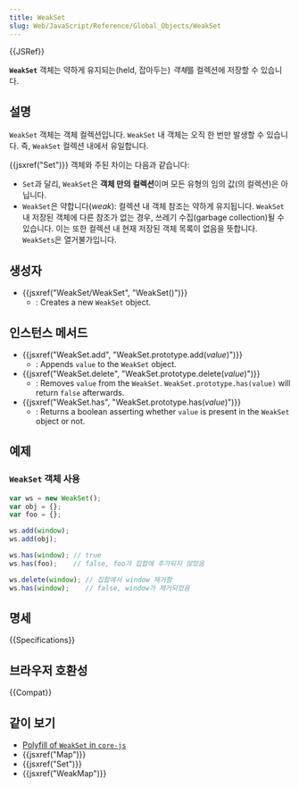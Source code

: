 ```yaml
---
title: WeakSet
slug: Web/JavaScript/Reference/Global_Objects/WeakSet
---
```

{{JSRef}}

**`WeakSet`** 객체는 약하게 유지되는(held, 잡아두는) *객체*를 컬렉션에 저장할 수 있습니다.

## 설명

`WeakSet` 객체는 객체 컬렉션입니다. `WeakSet` 내 객체는 오직 한 번만 발생할 수 있습니다. 즉, `WeakSet` 컬렉션 내에서 유일합니다.

{{jsxref("Set")}} 객체와 주된 차이는 다음과 같습니다:

- `Set`과 달리, `WeakSet`은 **객체 만의 컬렉션**이며 모든 유형의 임의 값(의 컬렉션)은 아닙니다.
- `WeakSet`은 약합니다(_weak_): 컬렉션 내 객체 참조는 약하게 유지됩니다. `WeakSet` 내 저장된 객체에 다른 참조가 없는 경우, 쓰레기 수집(garbage collection)될 수 있습니다. 이는 또한 컬렉션 내 현재 저장된 객체 목록이 없음을 뜻합니다. `WeakSets`은 열거불가입니다.

## 생성자

- {{jsxref("WeakSet/WeakSet", "WeakSet()")}}
  - : Creates a new `WeakSet` object.

## 인스턴스 메서드

- {{jsxref("WeakSet.add", "WeakSet.prototype.add(<var>value</var>)")}}
  - : Appends `value` to the `WeakSet` object.
- {{jsxref("WeakSet.delete", "WeakSet.prototype.delete(<var>value</var>)")}}
  - : Removes `value` from the `WeakSet`. `WeakSet.prototype.has(value)` will return `false` afterwards.
- {{jsxref("WeakSet.has", "WeakSet.prototype.has(<var>value</var>)")}}
  - : Returns a boolean asserting whether `value` is present in the `WeakSet` object or not.

## 예제

### `WeakSet` 객체 사용

```js
var ws = new WeakSet();
var obj = {};
var foo = {};

ws.add(window);
ws.add(obj);

ws.has(window); // true
ws.has(foo);    // false, foo가 집합에 추가되지 않았음

ws.delete(window); // 집합에서 window 제거함
ws.has(window);    // false, window가 제거되었음
```

## 명세

{{Specifications}}

## 브라우저 호환성

{{Compat}}

## 같이 보기

- [Polyfill of `WeakSet` in `core-js`](https://github.com/zloirock/core-js#weakset)
- {{jsxref("Map")}}
- {{jsxref("Set")}}
- {{jsxref("WeakMap")}}
